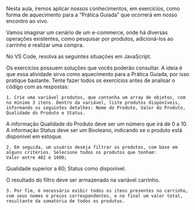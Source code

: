 Nesta aula, iremos aplicar nossos conhecimentos, em exercícios, como forma de aquecimento para a “Prática Guiada” que ocorrerá em nosso encontro ao vivo.

Vamos imaginar um cenário de um e-commerce, onde há diversas operações existentes, como pesquisar por produtos, adicioná-los ao carrinho e realizar uma compra.

No VS Code, resolva as seguintes situações em JavaScript.

Os exercícios possuem soluções que vocês poderão consultar. A ideia é que essa atividade sirva como aquecimento para a Prática Guiada, por isso pratique bastante. Tente fazer todos os exercícios antes de analisar o código com as respostas:

    1. Crie uma variável produtos, que contenha um array de objetos, com no mínimo 3 itens. Dentro da variável, liste produtos disponíveis, informando os seguintes detalhes: Nome do Produto, Valor do Produto, Qualidade do Produto e Status.

A informação Qualidade do Produto deve ser um número que irá de 0 a 10.
A informação Status deve ser um Booleano, indicando se o produto está disponível em estoque.


    2. Em seguida, um usuário deseja filtrar os produtos, com base em alguns critérios. Selecione todos os produtos que tenham: 
    Valor entre 482 e 1600;
Qualidade superior a 60;
Status como disponível.

O resultado do filtro deve ser armazenado na variável carrinho.

    3. Por fim, é necessário exibir todos os itens presentes no carrinho, com seus nomes e preços correspondentes, e no final um valor total, resultante da somatória de todos os produtos.